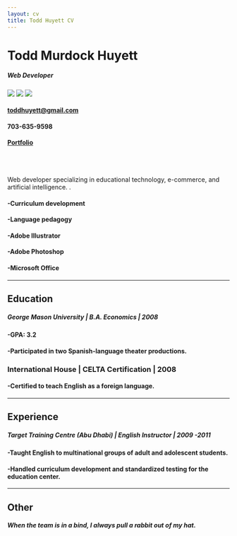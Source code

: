 ```yaml
---
layout: cv
title: Todd Huyett CV
---
```


# Todd Murdock Huyett
##### Web Developer 

[<img src="https://www.linkpicture.com/q/PDF_24_10.png" />](/toddhuyett.pdf) [<img src="https://www.linkpicture.com/q/logo3_14.png" />](/todd.docx) [<img src="https://www.linkpicture.com/q/linkedin-42-151143.png" />](https://www.linkedin.com/in/todd-huyett-2596a892) 






#### toddhuyett@gmail.com
#### 703-635-9598
#### [Portfolio](https://sharp-swartz-db05e5.netlify.app)
<br/><br/>

Web developer specializing in educational technology, e-commerce, and artificial intelligence. 
.
#### -Curriculum development
#### -Language pedagogy
#### -Adobe Illustrator
#### -Adobe Photoshop
#### -Microsoft Office

---------

## Education

##### George Mason University | B.A. Economics | 2008

#### -GPA: 3.2
#### -Participated in two Spanish-language theater productions.


### International House | CELTA Certification | 2008


#### -Certified to teach English as a foreign language.

---------

## Experience 

##### Target Training Centre (Abu Dhabi) | English Instructor |  __2009 -2011__

#### -Taught English to multinational groups of adult and adolescent students.
#### -Handled curriculum development and standardized testing for the education center.

---------

## Other

#### *When the team is in a bind, I always pull a rabbit out of my  hat.*
